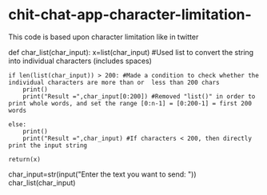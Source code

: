 # chit-chat-app-character-limitation-
This code is based upon character limitation like in twitter

def char_list(char_input):
    x=list(char_input) #Used list to convert the string into individual characters (includes spaces)

    if len(list(char_input)) > 200: #Made a condition to check whether the individual characters are more than or  less than 200 chars
        print()
        print("Result =",char_input[0:200]) #Removed "list()" in order to print whole words, and set the range [0:n-1] = [0:200-1] = first 200 words

    else:
        print()
        print("Result =",char_input) #If characters < 200, then directly print the input string

    return(x)

char_input=str(input("Enter the text you want to send: "))
char_list(char_input)
